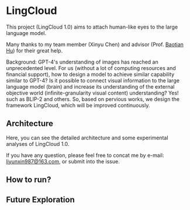 # LingCloud
This project (LingCloud 1.0) aims to attach human-like eyes to the large language model.

Many thanks to my team member (Xinyu Chen) and advisor (Prof. [Baotian Hu](http://faculty.hitsz.edu.cn/hubaotian)) for their great help.

Background: GPT-4's understanding of images has reached an unprecedented level. For us (without a lot of computing resources and financial support), how to design a model to achieve similar capability similar to GPT-4? Is it possible to connect visual information to the large language model (brain) and increase its understanding of the external objective world (infinite-granularity visual content) understanding? Yes! such as BLIP-2 and others. So, based on pervious works, we design the framework LingCloud, which will be improved continuously. 

## Architecture

Here, you can see the detailed architecture and some experimental analyses of LingCloud 1.0.

If you have any question, please feel free to concat me by e-mail: liyunxin987@163.com, or submit into the issue.


## How to run?




## Future Exploration
